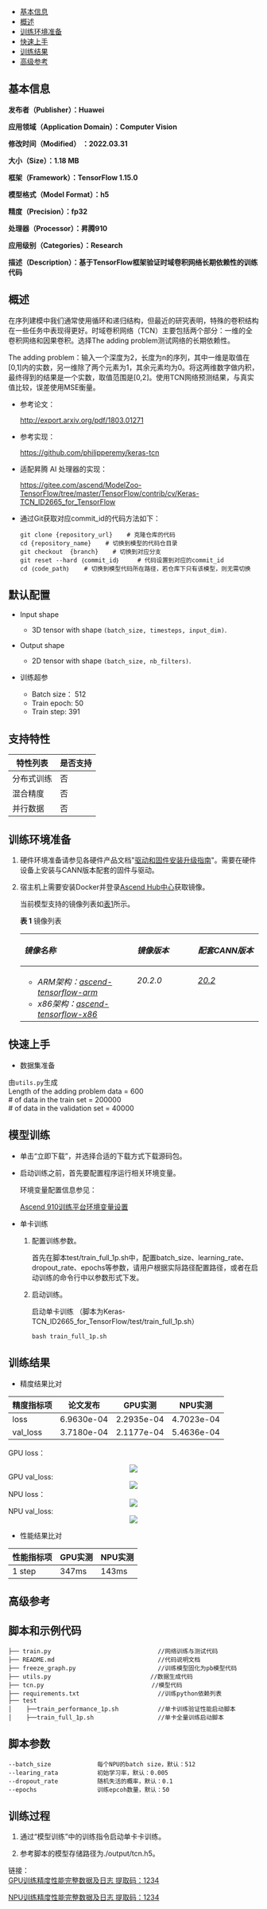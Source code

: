 -   [基本信息](#基本信息.md)
-   [概述](#概述.md)
-   [训练环境准备](#训练环境准备.md)
-   [快速上手](#快速上手.md)
-   [训练结果](#训练结果.md)
-   [高级参考](#高级参考.md)
<h2 id="基本信息.md">基本信息</h2>

**发布者（Publisher）：Huawei**

**应用领域（Application Domain）：Computer Vision** 

**修改时间（Modified） ：2022.03.31**

**大小（Size）：1.18 MB**

**框架（Framework）：TensorFlow 1.15.0**

**模型格式（Model Format）：h5**

**精度（Precision）：fp32**

**处理器（Processor）：昇腾910**

**应用级别（Categories）：Research**

**描述（Description）：基于TensorFlow框架验证时域卷积网络长期依赖性的训练代码** 

<h2 id="概述.md">概述</h2>


在序列建模中我们通常使用循环和递归结构，但最近的研究表明，特殊的卷积结构在一些任务中表现得更好。时域卷积网络（TCN）主要包括两个部分：一维的全卷积网络和因果卷积。选择The adding problem测试网络的长期依赖性。  

The adding problem：输入一个深度为2，长度为n的序列，其中一维是取值在[0,1]内的实数，另一维除了两个元素为1，其余元素均为0。将这两维数字做内积，最终得到的结果是一个实数，取值范围是[0,2]。使用TCN网络预测结果，与真实值比较，误差使用MSE衡量。

- 参考论文：

    http://export.arxiv.org/pdf/1803.01271

- 参考实现：

    https://github.com/philipperemy/keras-tcn 

- 适配昇腾 AI 处理器的实现：
    
    https://gitee.com/ascend/ModelZoo-TensorFlow/tree/master/TensorFlow/contrib/cv/Keras-TCN_ID2665_for_TensorFlow
        


- 通过Git获取对应commit\_id的代码方法如下：
    
    ```
    git clone {repository_url}    # 克隆仓库的代码
    cd {repository_name}    # 切换到模型的代码仓目录
    git checkout  {branch}    # 切换到对应分支
    git reset --hard ｛commit_id｝     # 代码设置到对应的commit_id
    cd ｛code_path｝    # 切换到模型代码所在路径，若仓库下只有该模型，则无需切换
    ```

## 默认配置<a name="section91661242121611"></a>

- Input shape

  - 3D tensor with shape `(batch_size, timesteps, input_dim)`.

- Output shape

  - 2D tensor with shape `(batch_size, nb_filters)`.

- 训练超参

  - Batch size： 512
  - Train epoch: 50
  - Train step: 391


## 支持特性<a name="section1899153513554"></a>

| 特性列表  | 是否支持 |
|-------|------|
| 分布式训练 | 否    |
| 混合精度  | 否    |
| 并行数据  | 否    |


<h2 id="训练环境准备.md">训练环境准备</h2>

1.  硬件环境准备请参见各硬件产品文档"[驱动和固件安装升级指南]( https://support.huawei.com/enterprise/zh/category/ai-computing-platform-pid-1557196528909)"。需要在硬件设备上安装与CANN版本配套的固件与驱动。
2.  宿主机上需要安装Docker并登录[Ascend Hub中心](https://ascendhub.huawei.com/#/detail?name=ascend-tensorflow-arm)获取镜像。

    当前模型支持的镜像列表如[表1](#zh-cn_topic_0000001074498056_table1519011227314)所示。

    **表 1** 镜像列表

    <a name="zh-cn_topic_0000001074498056_table1519011227314"></a>
    <table><thead align="left"><tr id="zh-cn_topic_0000001074498056_row0190152218319"><th class="cellrowborder" valign="top" width="47.32%" id="mcps1.2.4.1.1"><p id="zh-cn_topic_0000001074498056_p1419132211315"><a name="zh-cn_topic_0000001074498056_p1419132211315"></a><a name="zh-cn_topic_0000001074498056_p1419132211315"></a><em id="i1522884921219"><a name="i1522884921219"></a><a name="i1522884921219"></a>镜像名称</em></p>
    </th>
    <th class="cellrowborder" valign="top" width="25.52%" id="mcps1.2.4.1.2"><p id="zh-cn_topic_0000001074498056_p75071327115313"><a name="zh-cn_topic_0000001074498056_p75071327115313"></a><a name="zh-cn_topic_0000001074498056_p75071327115313"></a><em id="i1522994919122"><a name="i1522994919122"></a><a name="i1522994919122"></a>镜像版本</em></p>
    </th>
    <th class="cellrowborder" valign="top" width="27.16%" id="mcps1.2.4.1.3"><p id="zh-cn_topic_0000001074498056_p1024411406234"><a name="zh-cn_topic_0000001074498056_p1024411406234"></a><a name="zh-cn_topic_0000001074498056_p1024411406234"></a><em id="i723012493123"><a name="i723012493123"></a><a name="i723012493123"></a>配套CANN版本</em></p>
    </th>
    </tr>
    </thead>
    <tbody><tr id="zh-cn_topic_0000001074498056_row71915221134"><td class="cellrowborder" valign="top" width="47.32%" headers="mcps1.2.4.1.1 "><a name="zh-cn_topic_0000001074498056_ul81691515131910"></a><a name="zh-cn_topic_0000001074498056_ul81691515131910"></a><ul id="zh-cn_topic_0000001074498056_ul81691515131910"><li><em id="i82326495129"><a name="i82326495129"></a><a name="i82326495129"></a>ARM架构：<a href="https://ascend.huawei.com/ascendhub/#/detail?name=ascend-tensorflow-arm" target="_blank" rel="noopener noreferrer">ascend-tensorflow-arm</a></em></li><li><em id="i18233184918125"><a name="i18233184918125"></a><a name="i18233184918125"></a>x86架构：<a href="https://ascend.huawei.com/ascendhub/#/detail?name=ascend-tensorflow-x86" target="_blank" rel="noopener noreferrer">ascend-tensorflow-x86</a></em></li></ul>
    </td>
    <td class="cellrowborder" valign="top" width="25.52%" headers="mcps1.2.4.1.2 "><p id="zh-cn_topic_0000001074498056_p1450714271532"><a name="zh-cn_topic_0000001074498056_p1450714271532"></a><a name="zh-cn_topic_0000001074498056_p1450714271532"></a><em id="i72359495125"><a name="i72359495125"></a><a name="i72359495125"></a>20.2.0</em></p>
    </td>
    <td class="cellrowborder" valign="top" width="27.16%" headers="mcps1.2.4.1.3 "><p id="zh-cn_topic_0000001074498056_p18244640152312"><a name="zh-cn_topic_0000001074498056_p18244640152312"></a><a name="zh-cn_topic_0000001074498056_p18244640152312"></a><em id="i162363492129"><a name="i162363492129"></a><a name="i162363492129"></a><a href="https://support.huawei.com/enterprise/zh/ascend-computing/cann-pid-251168373/software" target="_blank" rel="noopener noreferrer">20.2</a></em></p>
    </td>
    </tr>
    </tbody>
    </table>


<h2 id="快速上手.md">快速上手</h2>

- 数据集准备   
  
由`utils.py`生成  
Length of the adding problem data = 600  
\# of data in the train set = 200000  
\# of data in the validation set = 40000

## 模型训练<a name="section715881518135"></a>

- 单击“立即下载”，并选择合适的下载方式下载源码包。

- 启动训练之前，首先要配置程序运行相关环境变量。

  环境变量配置信息参见：

     [Ascend 910训练平台环境变量设置](https://gitee.com/ascend/ModelZoo-TensorFlow/wikis/01.%E8%AE%AD%E7%BB%83%E8%84%9A%E6%9C%AC%E8%BF%81%E7%A7%BB%E6%A1%88%E4%BE%8B/Ascend%20910%E8%AE%AD%E7%BB%83%E5%B9%B3%E5%8F%B0%E7%8E%AF%E5%A2%83%E5%8F%98%E9%87%8F%E8%AE%BE%E7%BD%AE)

- 单卡训练 

  1. 配置训练参数。

     首先在脚本test/train_full_1p.sh中，配置batch_size、learning_rate、dropout_rate、epochs等参数，请用户根据实际路径配置路径，或者在启动训练的命令行中以参数形式下发。


  2. 启动训练。

     启动单卡训练 （脚本为Keras-TCN_ID2665_for_TensorFlow/test/train_full_1p.sh） 

     ```
     bash train_full_1p.sh 
     ```

<h2 id="训练结果.md">训练结果</h2>

- 精度结果比对

|精度指标项|论文发布|GPU实测|NPU实测|
|---------|--------|------|-------|
|loss|6.9630e-04|2.2935e-04|4.7023e-04|
|val_loss|3.7180e-04|2.1177e-04|5.4636e-04|

GPU loss：   
<div align=center>
<img src=https://s3.bmp.ovh/imgs/2021/09/92fc0134a77c3760.png />
</div>
GPU val_loss:
<div align=center>
<img src=https://s3.bmp.ovh/imgs/2021/09/3367b1149e398fe8.png />
</div> 
NPU loss：
<div align=center>
<img src=https://s3.bmp.ovh/imgs/2021/09/3b969c09def2440a.png />
</div>
NPU val_loss:
<div align=center>
<img src=https://s3.bmp.ovh/imgs/2021/09/79d457fbd8e533c6.png />
</div>          

- 性能结果比对  

|性能指标项|GPU实测|NPU实测|
|---------|-------|-------|
|1 step|347ms|143ms|


<h2 id="高级参考.md">高级参考</h2>

## 脚本和示例代码<a name="section08421615141513"></a>

```
├── train.py                              //网络训练与测试代码
├── README.md                             //代码说明文档
├── freeze_graph.py                       //训练模型固化为pb模型代码
├── utils.py　　　　　　　　　　　　　　　   //数据生成代码
├── tcn.py　　　　　　　　　　　            //模型代码
├── requirements.txt                      //训练python依赖列表
├── test
│    ├──train_performance_1p.sh           //单卡训练验证性能启动脚本
│    ├──train_full_1p.sh                  //单卡全量训练启动脚本

```

## 脚本参数<a name="section6669162441511"></a>

```
--batch_size             每个NPU的batch size，默认：512
--learing_rata           初始学习率，默认：0.005
--dropout_rate           随机失活的概率，默认：0.1
--epochs                 训练epcoh数量，默认：50
```

## 训练过程<a name="section1589455252218"></a>

1.  通过“模型训练”中的训练指令启动单卡卡训练。

2.  参考脚本的模型存储路径为./output/tcn.h5。

链接：   
[GPU训练精度性能完整数据及日志 提取码：1234](https://pan.baidu.com/s/1sHniPqIwLn7VC2lWdQK0wQ)   

[NPU训练精度性能完整数据及日志 提取码：1234](https://pan.baidu.com/s/18nDU6eFti0vAeTSapk_iVw)